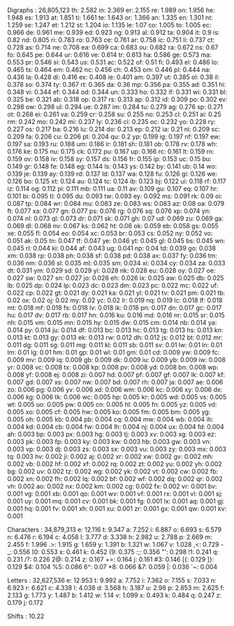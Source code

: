 Digraphs   : 26,805,123
    th: 2.582     in: 2.369     er: 2.155     re: 1.989     on: 1.956     he: 1.948
    es: 1.913     at: 1.851     ti: 1.661     te: 1.643     or: 1.366     an: 1.335
    en: 1.301     nt: 1.259     se: 1.247     et: 1.212     st: 1.204     io: 1.135
    le: 1.07      co: 1.005     to: 1.005     ec: 0.966     de: 0.961     me: 0.939
    ed: 0.923     ng: 0.913     al: 0.912     ta: 0.904     it: 0.9       is: 0.82
    nd: 0.805     ri: 0.783     ro: 0.763     ce: 0.761     ar: 0.758     ic: 0.751
    li: 0.737     ct: 0.728     as: 0.714     ne: 0.708     ea: 0.699     ca: 0.683
    ou: 0.682     ra: 0.672     ns: 0.67      fo: 0.645     pe: 0.644     ur: 0.616
    ve: 0.614     tr: 0.613     ha: 0.586     ge: 0.573     ma: 0.553     pr: 0.546
    si: 0.543     us: 0.531     ac: 0.522     of: 0.51      fi: 0.493     el: 0.486
    lo: 0.465     ts: 0.464     em: 0.462     nc: 0.456     ch: 0.453     om: 0.446
    pl: 0.444     na: 0.436     la: 0.428     di: 0.416     ex: 0.408     ie: 0.401
    am: 0.397     ut: 0.385     ol: 0.38      il: 0.378     so: 0.374     ty: 0.367
    rt: 0.365     da: 0.36      mp: 0.356     pa: 0.355     ad: 0.351     hi: 0.348
    vi: 0.344     ef: 0.344     od: 0.344     un: 0.333     ho: 0.332     if: 0.331
    wi: 0.331     bl: 0.325     be: 0.321     ab: 0.318     op: 0.317     rs: 0.313
    ap: 0.312     id: 0.309     po: 0.302     ev: 0.298     ow: 0.298     ul: 0.294
    ue: 0.287     im: 0.284     tu: 0.279     ag: 0.276     sp: 0.271     ot: 0.268
    ei: 0.261     va: 0.259     cr: 0.258     su: 0.255     no: 0.253     cl: 0.251
    ai: 0.25      rm: 0.242     mo: 0.242     mi: 0.237     ly: 0.236     ci: 0.235
    oc: 0.232     yo: 0.228     ry: 0.227     os: 0.217     ba: 0.216     lu: 0.214
    do: 0.213     ep: 0.212     ia: 0.21      ni: 0.209     sc: 0.209     fa: 0.206
    cu: 0.206     pt: 0.204     qu: 0.2       yp: 0.199     ig: 0.197     nf: 0.197
    ew: 0.197     sa: 0.193     ru: 0.188     um: 0.186     ir: 0.181     sh: 0.181
    ob: 0.178     rv: 0.178     wh: 0.176     ke: 0.175     nu: 0.175     ck: 0.172
    pu: 0.167     up: 0.166     rc: 0.161     lt: 0.159     rn: 0.159     ov: 0.158
    iv: 0.158     sy: 0.157     ds: 0.156     fr: 0.155     ip: 0.153     uc: 0.15
    bu: 0.149     gr: 0.148     fe: 0.148     eg: 0.144     ls: 0.143     ys: 0.142
    by: 0.141     ub: 0.14      wo: 0.139     je: 0.139     ay: 0.139     rd: 0.137
    ld: 0.137     wa: 0.128     fu: 0.126     gi: 0.126     we: 0.126     bo: 0.125
    xt: 0.124     au: 0.124     tc: 0.124     ib: 0.123     bj: 0.122     ui: 0.118
    rf: 0.117     iz: 0.114     og: 0.112     pi: 0.111     mb: 0.111     ua: 0.11
    av: 0.109     gu: 0.107     eq: 0.107     hr: 0.101     bi: 0.095     tl: 0.095
    du: 0.093     tw: 0.093     ey: 0.092     ms: 0.091     rk: 0.09      oi: 0.087
    tp: 0.084     wr: 0.084     mu: 0.083     ze: 0.083     ws: 0.083     az: 0.08
    oa: 0.079     ft: 0.077     xa: 0.077     gn: 0.077     ps: 0.076     rg: 0.076
    sq: 0.076     xp: 0.074     yn: 0.074     nl: 0.073     ql: 0.073     dr: 0.071
    sk: 0.071     gh: 0.07      ud: 0.069     zu: 0.069     ga: 0.069     dl: 0.068
    nv: 0.067     ks: 0.062     ht: 0.06      ok: 0.059     eb: 0.058     gs: 0.055
    xe: 0.055     fl: 0.054     eo: 0.054     xc: 0.053     br: 0.053     cs: 0.052
    ny: 0.052     vo: 0.051     ak: 0.05      tn: 0.047     tf: 0.047     ye: 0.046
    yt: 0.045     gl: 0.045     bs: 0.045     wn: 0.045     rl: 0.044     ki: 0.044
    af: 0.043     ug: 0.041     np: 0.04      td: 0.039     go: 0.038     xm: 0.038
    rp: 0.038     ph: 0.038     sf: 0.038     pd: 0.038     ax: 0.037     fy: 0.036
    tm: 0.036     nm: 0.036     sl: 0.035     ml: 0.035     sm: 0.034     xi: 0.034
    cy: 0.034     za: 0.033     dt: 0.031     ym: 0.029     sd: 0.029     yi: 0.028
    nk: 0.028     eu: 0.028     oy: 0.027     oe: 0.027     sw: 0.027     sn: 0.027
    jo: 0.026     eh: 0.026     ix: 0.025     aw: 0.025     db: 0.025     lb: 0.025
    dp: 0.024     lp: 0.023     dc: 0.023     dm: 0.023     pc: 0.022     mc: 0.022
    uf: 0.022     cp: 0.022     gt: 0.021     dy: 0.021     ka: 0.021     yl: 0.021
    tv: 0.021     pm: 0.021     tb: 0.02      ox: 0.02      oj: 0.02      my: 0.02
    yc: 0.02      lr: 0.019     nq: 0.019     lc: 0.018     lf: 0.018     mt: 0.018
    mf: 0.018     fs: 0.018     lv: 0.018     ik: 0.018     pn: 0.017     dn: 0.017
    gc: 0.017     hu: 0.017     dv: 0.017     rb: 0.017     hn: 0.016     ku: 0.016
    md: 0.016     nr: 0.015     sr: 0.015     nh: 0.015     vm: 0.015     mn: 0.015
    hy: 0.015     dw: 0.015     cm: 0.014     nb: 0.014     ya: 0.014     py: 0.014
    ju: 0.014     df: 0.013     bc: 0.013     hc: 0.013     tg: 0.013     hs: 0.013
    kn: 0.013     kt: 0.013     gy: 0.013     ek: 0.013     rw: 0.012     dh: 0.012
    js: 0.012     bt: 0.012     mr: 0.011     dg: 0.011     sg: 0.011     mg: 0.011
    kl: 0.011     sb: 0.011     sv: 0.01      lw: 0.01      ln: 0.01      lm: 0.01
    lg: 0.01      hm: 0.01      gp: 0.01      wl: 0.01      gm: 0.01      cd: 0.009
    yw: 0.009     fc: 0.009     mv: 0.009     iq: 0.009     gb: 0.009     dk: 0.009
    iu: 0.009     yb: 0.009     iw: 0.008     yr: 0.008     vc: 0.008     tx: 0.008
    kp: 0.008     pv: 0.008     yd: 0.008     bn: 0.008     wp: 0.008     yf: 0.008
    ej: 0.008     zi: 0.007     hd: 0.007     pf: 0.007     gf: 0.007     lk: 0.007
    kf: 0.007     gd: 0.007     xs: 0.007     nw: 0.007     bd: 0.007     rh: 0.007
    ja: 0.007     ae: 0.006     zo: 0.006     pg: 0.006     yv: 0.006     xd: 0.006
    wm: 0.006     kc: 0.006     xy: 0.006     dx: 0.006     kg: 0.006     tk: 0.006
    wc: 0.005     hp: 0.005     kr: 0.005     wd: 0.005     vs: 0.005     wt: 0.005
    uo: 0.005     pw: 0.005     cn: 0.005     hl: 0.005     fn: 0.005     yz: 0.005
    vd: 0.005     xo: 0.005     cf: 0.005     hw: 0.005     ko: 0.005     fm: 0.005
    bm: 0.005     yg: 0.005     oh: 0.005     kb: 0.004     pb: 0.004     cq: 0.004
    mw: 0.004     wb: 0.004     ih: 0.004     kd: 0.004     cb: 0.004     fw: 0.004
    lh: 0.004     nj: 0.004     ux: 0.004     fd: 0.004     ah: 0.003     bp: 0.003
    px: 0.003     hg: 0.003     tj: 0.003     xv: 0.003     xg: 0.003     ez: 0.003
    pk: 0.003     fp: 0.003     ky: 0.003     kw: 0.003     hb: 0.003     gw: 0.003
    vn: 0.003     vp: 0.003     dj: 0.003     zs: 0.003     sx: 0.003     vu: 0.003
    zy: 0.003     mx: 0.003     tq: 0.003     hv: 0.002     ji: 0.002     aj: 0.002
    xr: 0.002     xw: 0.002     gv: 0.002     mh: 0.002     vb: 0.002     hf: 0.002
    xf: 0.002     rq: 0.002     zt: 0.002     yu: 0.002     yh: 0.002     bg: 0.002
    uv: 0.002     tz: 0.002     wg: 0.002     yk: 0.002     vt: 0.002     cw: 0.002
    fb: 0.002     xn: 0.002     fh: 0.002     lq: 0.002     bf: 0.002     wf: 0.002
    dq: 0.002     qr: 0.002     vh: 0.002     ao: 0.002     nx: 0.002     km: 0.002
    cg: 0.002     fx: 0.002     vr: 0.001     bv: 0.001     vg: 0.001     xb: 0.001
    qo: 0.001     wv: 0.001     vf: 0.001     rx: 0.001     vl: 0.001     sj: 0.001
    uy: 0.001     mq: 0.001     cv: 0.001     bk: 0.001     fg: 0.001     lx: 0.001
    aq: 0.001     gj: 0.001     hq: 0.001     fv: 0.001     xh: 0.001     xu: 0.001
    zr: 0.001     gx: 0.001     qw: 0.001     kv: 0.001

Characters : 34,879,313
     e: 12.116     t: 9.347      a: 7.252      i: 6.887      o: 6.693      s: 6.579
     n: 6.476      r: 6.194      c: 4.058      l: 3.777      d: 3.338      h: 2.982
     u: 2.788      p: 2.669      m: 2.455      f: 1.996     .>: 1.915      g: 1.659
     y: 1.391      b: 1.321      w: 1.067      v: 1.028     ,<: 0.729     -_: 0.556
    )0: 0.553      x: 0.461      k: 0.452     (9: 0.375     :;: 0.356     "': 0.298
    !1: 0.241      q: 0.231     /?: 0.226     2@: 0.214      z: 0.167     +=: 0.164
     j: 0.161     #3: 0.146     [{: 0.129     ]}: 0.129     $4: 0.104     %5: 0.086
    6^: 0.07      *8: 0.066     &7: 0.059     \|: 0.036     `~: 0.004

Letters    : 32,627,536
     e: 12.953     t: 9.992      a: 7.752      i: 7.362      o: 7.155      s: 7.033
     n: 6.923      r: 6.621      c: 4.338      l: 4.038      d: 3.568      h: 3.187
     u: 2.98       p: 2.853      m: 2.625      f: 2.133      g: 1.773      y: 1.487
     b: 1.412      w: 1.14       v: 1.099      x: 0.493      k: 0.484      q: 0.247
     z: 0.179      j: 0.172

Shifts     : 10.22
